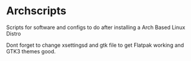 # Archscripts
Scripts for software and configs to do after installing a Arch Based Linux Distro

Dont forget to change xsettingsd and gtk file to get Flatpak working and GTK3 themes good.
